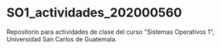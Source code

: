 # SO1_actividades_202000560
Repositorio para actividades de clase del curso "Sistemas Operativos 1", Universidad San Carlos de Guatemala.
